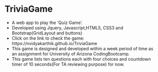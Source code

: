 # TriviaGame

<ul>
<li>A web app to play the ‘Quiz Game’.</li>
<li>Developed using Jquery, Javascript,HTML5, CSS3 and Bootstrap(GridLayout and buttons)</li>
<li>Click on the link to check the game:  https://nvidyakarthik.github.io/TriviaGame</li>
<li>This game is designed and developed within a week period of time as an assignment for University of Arizona CodingBootcamp.</li>
<li>This game lists ten questions each with four choices and countdown timer of 10 seconds(For TA reviewing purpose) for now.</li>
</ul>